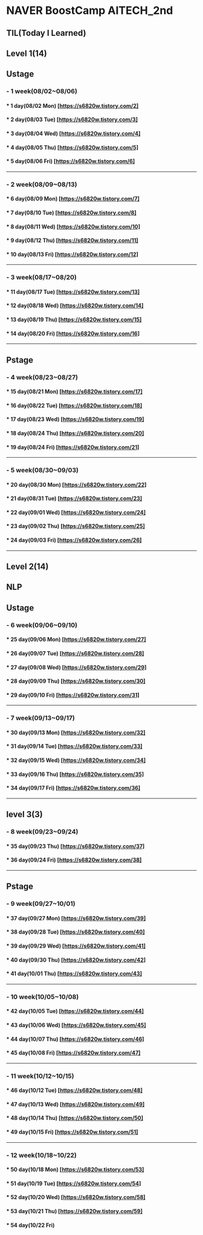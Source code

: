 # NAVER BoostCamp AITECH_2nd
## TIL(Today I Learned)
## Level 1(14)
## Ustage
### - 1 week(08/02~08/06)
####  *   1  day(08/02 Mon) [https://s6820w.tistory.com/2]
####  *   2  day(08/03 Tue) [https://s6820w.tistory.com/3]
####  *   3  day(08/04 Wed) [https://s6820w.tistory.com/4]
####  *   4  day(08/05 Thu) [https://s6820w.tistory.com/5]
####  *   5  day(08/06 Fri) [https://s6820w.tistory.com/6]
----------------------------------------------------------
### - 2 week(08/09~08/13)
####  *   6  day(08/09 Mon) [https://s6820w.tistory.com/7]
####  *   7  day(08/10 Tue) [https://s6820w.tistory.com/8]
####  *   8  day(08/11 Wed) [https://s6820w.tistory.com/10]
####  *   9  day(08/12 Thu) [https://s6820w.tistory.com/11]
####  *  10  day(08/13 Fri) [https://s6820w.tistory.com/12]
----------------------------------------------------------
### - 3 week(08/17~08/20)
####  *  11  day(08/17 Tue) [https://s6820w.tistory.com/13]
####  *  12  day(08/18 Wed) [https://s6820w.tistory.com/14]
####  *  13  day(08/19 Thu) [https://s6820w.tistory.com/15]
####  *  14  day(08/20 Fri) [https://s6820w.tistory.com/16]
----------------------------------------------------------
## Pstage
### - 4 week(08/23~08/27)
####  *  15  day(08/21 Mon) [https://s6820w.tistory.com/17]
####  *  16  day(08/22 Tue) [https://s6820w.tistory.com/18]
####  *  17  day(08/23 Wed) [https://s6820w.tistory.com/19]
####  *  18  day(08/24 Thu) [https://s6820w.tistory.com/20]
####  *  19  day(08/24 Fri) [https://s6820w.tistory.com/21]
----------------------------------------------------------
### - 5 week(08/30~09/03)
####  *  20  day(08/30 Mon) [https://s6820w.tistory.com/22]
####  *  21  day(08/31 Tue) [https://s6820w.tistory.com/23]
####  *  22  day(09/01 Wed) [https://s6820w.tistory.com/24]
####  *  23  day(09/02 Thu) [https://s6820w.tistory.com/25]
####  *  24  day(09/03 Fri) [https://s6820w.tistory.com/26]
----------------------------------------------------------
## Level 2(14)
## NLP
## Ustage
### - 6 week(09/06~09/10)
####  *  25  day(09/06 Mon) [https://s6820w.tistory.com/27]
####  *  26  day(09/07 Tue) [https://s6820w.tistory.com/28]
####  *  27  day(09/08 Wed) [https://s6820w.tistory.com/29]
####  *  28  day(09/09 Thu) [https://s6820w.tistory.com/30]
####  *  29  day(09/10 Fri) [https://s6820w.tistory.com/31]
----------------------------------------------------------
### - 7 week(09/13~09/17)
####  *  30  day(09/13 Mon) [https://s6820w.tistory.com/32]
####  *  31  day(09/14 Tue) [https://s6820w.tistory.com/33]
####  *  32  day(09/15 Wed) [https://s6820w.tistory.com/34]
####  *  33  day(09/16 Thu) [https://s6820w.tistory.com/35]
####  *  34  day(09/17 Fri) [https://s6820w.tistory.com/36]
----------------------------------------------------------
## level 3(3)
### - 8 week(09/23~09/24)
####  *  35  day(09/23 Thu) [https://s6820w.tistory.com/37]
####  *  36  day(09/24 Fri) [https://s6820w.tistory.com/38] 
----------------------------------------------------------
## Pstage
### - 9 week(09/27~10/01)
####  *  37  day(09/27 Mon) [https://s6820w.tistory.com/39] 
####  *  38  day(09/28 Tue) [https://s6820w.tistory.com/40] 
####  *  39  day(09/29 Wed) [https://s6820w.tistory.com/41] 
####  *  40  day(09/30 Thu) [https://s6820w.tistory.com/42] 
####  *  41  day(10/01 Thu) [https://s6820w.tistory.com/43] 
----------------------------------------------------------
### - 10 week(10/05~10/08)
####  *  42  day(10/05 Tue) [https://s6820w.tistory.com/44] 
####  *  43  day(10/06 Wed) [https://s6820w.tistory.com/45] 
####  *  44  day(10/07 Thu) [https://s6820w.tistory.com/46] 
####  *  45  day(10/08 Fri) [https://s6820w.tistory.com/47] 
----------------------------------------------------------
### - 11 week(10/12~10/15)
####  *  46  day(10/12 Tue) [https://s6820w.tistory.com/48] 
####  *  47  day(10/13 Wed) [https://s6820w.tistory.com/49] 
####  *  48  day(10/14 Thu) [https://s6820w.tistory.com/50]
####  *  49  day(10/15 Fri) [https://s6820w.tistory.com/51]
----------------------------------------------------------
### - 12 week(10/18~10/22)
####  *  50  day(10/18 Mon) [https://s6820w.tistory.com/53]
####  *  51  day(10/19 Tue) [https://s6820w.tistory.com/54]
####  *  52  day(10/20 Wed) [https://s6820w.tistory.com/58]
####  *  53  day(10/21 Thu) [https://s6820w.tistory.com/59]
####  *  54  day(10/22 Fri)
